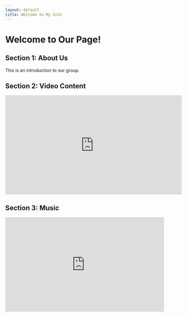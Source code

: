 ```yaml
---
layout: default
title: Welcome to My Site
---
```


# Welcome to Our Page!

## Section 1: About Us
This is an introduction to our group.

## Section 2: Video Content
<iframe width="560" height="315" src="https://youtu.be/fBW_GfMCTFY?si=G2hzn5uxCqvHa2wK" frameborder="0" allowfullscreen></iframe>

## Section 3: Music
<iframe width="100%" height="300" scrolling="no" frameborder="no" allow="autoplay"
src="https://soundcloud.com/alise-mosley/introversion"></iframe>